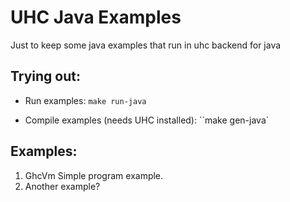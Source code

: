 # UHC Java Examples

Just to keep some java examples that run in uhc backend for java

## Trying out:

 * Run examples: `make run-java`

 * Compile examples (needs UHC installed): ``make gen-java`

## Examples:

 1. GhcVm Simple program example.
 2. Another example?
